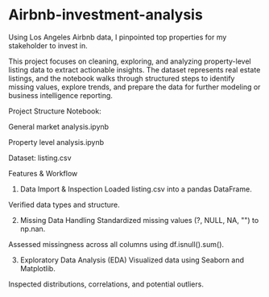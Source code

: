 # Airbnb-investment-analysis
Using Los Angeles Airbnb data, I pinpointed top properties for my stakeholder to invest in. 

This project focuses on cleaning, exploring, and analyzing property-level listing data to extract actionable insights. The dataset represents real estate listings, and the notebook walks through structured steps to identify missing values, explore trends, and prepare the data for further modeling or business intelligence reporting.

Project Structure
Notebook: 

General market analysis.ipynb

Property level analysis.ipynb

Dataset: listing.csv

Features & Workflow
1. Data Import & Inspection
Loaded listing.csv into a pandas DataFrame.

Verified data types and structure.

2. Missing Data Handling
Standardized missing values (?, NULL, NA, "") to np.nan.

Assessed missingness across all columns using df.isnull().sum().

3. Exploratory Data Analysis (EDA)
Visualized data using Seaborn and Matplotlib.

Inspected distributions, correlations, and potential outliers.
